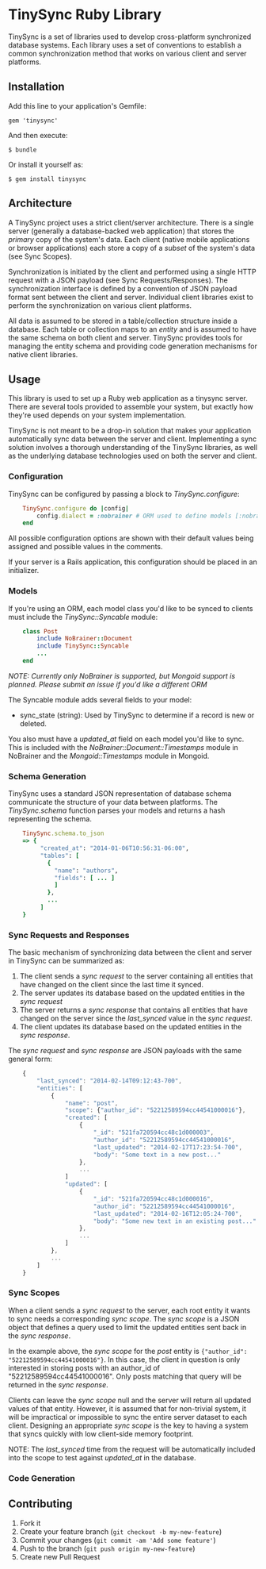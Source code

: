 # TinySync Ruby Library

TinySync is a set of libraries used to develop cross-platform synchronized database systems.
Each library uses a set of conventions to establish a common synchronization method that works on various client and server platforms.


## Installation

Add this line to your application's Gemfile:

    gem 'tinysync'

And then execute:

    $ bundle

Or install it yourself as:

    $ gem install tinysync


## Architecture

A TinySync project uses a strict client/server architecture.
There is a single server (generally a database-backed web application) that stores the *primary* copy of the system's data.
Each client (native mobile applications or browser applications) each store a copy of a *subset* of the system's data (see Sync Scopes).

Synchronization is initiated by the client and performed using a single HTTP request with a JSON payload (see Sync Requests/Responses).
The synchronization interface is defined by a convention of JSON payload format sent between the client and server.
Individual client libraries exist to perform the synchronization on various client platforms.

All data is assumed to be stored in a table/collection structure inside a database.
Each table or collection maps to an *entity* and is assumed to have the same schema on both client and server.
TinySync provides tools for managing the entity schema and providing code generation mechanisms for native client libraries.


## Usage

This library is used to set up a Ruby web application as a tinysync server.
There are several tools provided to assemble your system, but exactly how they're used depends on your system implementation.

TinySync is not meant to be a drop-in solution that makes your application automatically sync data between the server and client.
Implementing a sync solution involves a thorough understanding of the TinySync libraries, as well as the underlying database technologies used on both the server and client.


### Configuration

TinySync can be configured by passing a block to *TinySync.configure*:

```ruby
    TinySync.configure do |config|
        config.dialect = :nobrainer # ORM used to define models [:nobrainer]
    end
```

All possible configuration options are shown with their default values being assigned and possible values in the comments.

If your server is a Rails application, this configuration should be placed in an initializer.


### Models

If you're using an ORM, each model class you'd like to be synced to clients must include the *TinySync::Syncable* module:

```ruby
    class Post
        include NoBrainer::Document
        include TinySync::Syncable
        ...
    end
```

*NOTE: Currently only NoBrainer is supported, but Mongoid support is planned. Please submit an issue if you'd like a different ORM*

The Syncable module adds several fields to your model:

* sync_state (string): Used by TinySync to determine if a record is new or deleted.

You also must have a *updated_at* field on each model you'd like to sync.
This is included with the *NoBrainer::Document::Timestamps* module in NoBrainer and the *Mongoid::Timestamps* module in Mongoid.


### Schema Generation

TinySync uses a standard JSON representation of database schema communicate the structure of your data between platforms.
The *TinySync.schema* function parses your models and returns a hash representing the schema.

```ruby
    TinySync.schema.to_json
    => {
         "created_at": "2014-01-06T10:56:31-06:00",
         "tables": [
           {
             "name": "authors",
             "fields": [ ... ]
             ]
           },
           ...
         ]
    }
```


### Sync Requests and Responses

The basic mechanism of synchronizing data between the client and server in TinySync can be summarized as:

1. The client sends a *sync request* to the server containing all entities that have changed on the client since the last time it synced.
2. The server updates its database based on the updated entities in the *sync request*
3. The server returns a *sync response* that contains all entities that have changed on the server since the *last_synced* value in the *sync request*.
4. The client updates its database based on the updated entities in the *sync response*.

The *sync request* and *sync response* are JSON payloads with the same general form:

```javascript
    {
        "last_synced": "2014-02-14T09:12:43-700",
        "entities": [
            {
                "name": "post",
                "scope": {"author_id": "52212589594cc44541000016"},
                "created": [
                    {
                        "_id": "521fa720594cc48c1d000003",
                        "author_id": "52212589594cc44541000016",
                        "last_updated": "2014-02-17T17:23:54-700",
                        "body": "Some text in a new post..."
                    },
                    ...
                ]
                "updated": [
                    {
                        "_id": "521fa720594cc48c1d000016",
                        "author_id": "52212589594cc44541000016",
                        "last_updated": "2014-02-16T12:05:24-700",
                        "body": "Some new text in an existing post..."
                    },
                    ...
                ]
            },
            ...
        ]
    }
```


### Sync Scopes

When a client sends a *sync request* to the server, each root entity it wants to sync needs a corresponding *sync scope*.
The *sync scope* is a JSON object that defines a query used to limit the updated entities sent back in the *sync response*.

In the example above, the *sync scope* for the *post* entity is `{"author_id": "52212589594cc44541000016"}`.
In this case, the client in question is only interested in storing posts with an author_id of "52212589594cc44541000016".
Only posts matching that query will be returned in the *sync response*.

Clients can leave the *sync scope* null and the server will return all updated values of that entity.
However, it is assumed that for non-trivial system, it will be impractical or impossible to sync the entire server dataset to each client.
Designing an appropriate *sync scope* is the key to having a system that syncs quickly with low client-side memory footprint.

NOTE: The *last_synced* time from the request will be automatically included into the scope to test against *updated_at* in the database.

### Code Generation



## Contributing

1. Fork it
2. Create your feature branch (`git checkout -b my-new-feature`)
3. Commit your changes (`git commit -am 'Add some feature'`)
4. Push to the branch (`git push origin my-new-feature`)
5. Create new Pull Request
